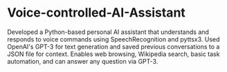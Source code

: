 # Voice-controlled-AI-Assistant
Developed a Python-based personal AI assistant that understands and responds to voice commands using SpeechRecognition and pyttsx3. Used OpenAI's GPT-3 for text generation and saved previous conversations to a JSON file for context. Enables web browsing, Wikipedia search, basic task automation, and can answer any question via GPT-3.
